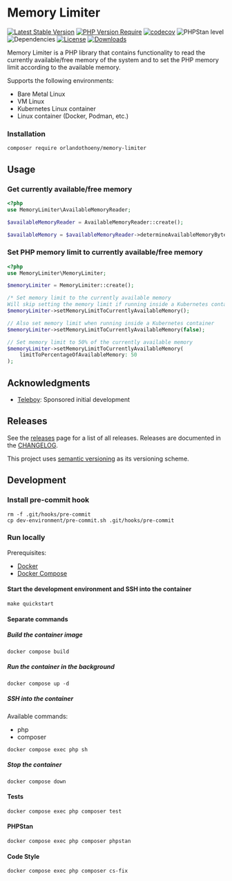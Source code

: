 # Memory Limiter

[![Latest Stable Version](https://img.shields.io/packagist/v/orlandothoeny/memory-limiter)](https://packagist.org/packages/orlandothoeny/memory-limiter)
[![PHP Version Require](http://poser.pugx.org/orlandothoeny/memory-limiter/require/php)](https://packagist.org/packages/orlandothoeny/memory-limiter)
[![codecov](https://codecov.io/github/orlandothoeny/memory-limiter/graph/badge.svg?token=GRIYCXT6SP)](https://codecov.io/github/orlandothoeny/memory-limiter)
![PHPStan level](https://img.shields.io/badge/phpstan_level-9-rgb(37,99,235))
![Dependencies](https://img.shields.io/badge/dependency_count-0-885630?logo=composer)
[![License](https://img.shields.io/github/license/orlandothoeny/memory-limiter
)](https://packagist.org/packages/orlandothoeny/memory-limiter)
[![Downloads](https://img.shields.io/packagist/dt/orlandothoeny/memory-limiter)](https://packagist.org/packages/orlandothoeny/memory-limiter)

Memory Limiter is a PHP library that contains functionality to read the currently available/free memory of the system and to set the PHP memory limit according to the available memory.

Supports the following environments:
- Bare Metal Linux
- VM Linux
- Kubernetes Linux container
- Linux container (Docker, Podman, etc.)

### Installation

```shell
composer require orlandothoeny/memory-limiter
```

## Usage

### Get currently available/free memory
```php
<?php
use MemoryLimiter\AvailableMemoryReader;

$availableMemoryReader = AvailableMemoryReader::create();

$availableMemory = $availableMemoryReader->determineAvailableMemoryBytes();
```

### Set PHP memory limit to currently available/free memory
```php
<?php
use MemoryLimiter\MemoryLimiter;

$memoryLimiter = MemoryLimiter::create();

/* Set memory limit to the currently available memory
Will skip setting the memory limit if running inside a Kubernetes container */
$memoryLimiter->setMemoryLimitToCurrentlyAvailableMemory();

// Also set memory limit when running inside a Kubernetes container
$memoryLimiter->setMemoryLimitToCurrentlyAvailableMemory(false);

// Set memory limit to 50% of the currently available memory
$memoryLimiter->setMemoryLimitToCurrentlyAvailableMemory(
    limitToPercentageOfAvailableMemory: 50
);
````

## Acknowledgments

* [Teleboy](https://github.com/teleboy): Sponsored initial development

## Releases

See the [releases](https://github.com/orlandothoeny/memory-limiter/releases) page for a list of all releases.
Releases are documented in the [CHANGELOG](https://github.com/orlandothoeny/memory-limiter/blob/master/CHANGELOG.md).

This project uses [semantic versioning](https://semver.org/) as its versioning scheme.

## Development

### Install pre-commit hook
```shell
rm -f .git/hooks/pre-commit
cp dev-environment/pre-commit.sh .git/hooks/pre-commit
```

### Run locally

Prerequisites:
- [Docker](https://docs.docker.com/get-docker/)
- [Docker Compose](https://docs.docker.com/compose/)

#### Start the development environment and SSH into the container
```shell
make quickstart
```

#### Separate commands

##### Build the container image
```shell
docker compose build
```

##### Run the container in the background
```shell
docker compose up -d
```

##### SSH into the container
Available commands:
- php
- composer

```shell
docker compose exec php sh
```

##### Stop the container
```shell
docker compose down
```

#### Tests
```shell
docker compose exec php composer test
```

#### PHPStan
```shell
docker compose exec php composer phpstan
```

#### Code Style
```shell
docker compose exec php composer cs-fix
```